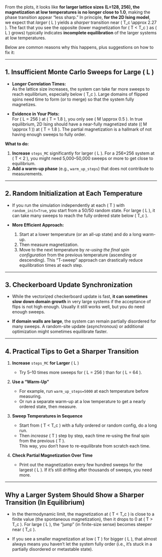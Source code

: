 From the plots, it looks like **for larger lattice sizes (L=128, 256), the magnetization at low temperatures is no longer close to 1.0**, making the phase transition appear “less sharp.” In principle, **for the 2D Ising model**, we expect that *larger* \( L \) yields a *sharper* transition near \( T_c \approx 2.27 \). The fact that you see the opposite (lower magnetization for \( T < T_c \) as \( L \) grows) typically indicates **incomplete equilibration** of the larger systems at low temperatures.

Below are common reasons why this happens, plus suggestions on how to fix it:

---

## 1. Insufficient Monte Carlo Sweeps for Large \( L \)

- **Longer Correlation Times:**  
  As the lattice size increases, the system can take far more sweeps to reach equilibrium, especially below \( T_c \). Large domains of flipped spins need time to form (or to merge) so that the system fully magnetizes.

- **Evidence in Your Plots:**  
  For \( L = 256 \) at \( T = 1.8 \), you only see \( M \approx 0.5 \). In true equilibrium, 2D Ising should have a near-fully magnetized state (\( M \approx 1 \)) at \( T = 1.8 \). The partial magnetization is a hallmark of not having enough sweeps to fully order.

**What to do:**

1. **Increase** `steps_MC` significantly for larger \( L \). For a 256×256 system at \( T < 2 \), you might need 5,000–50,000 sweeps or more to get close to equilibrium.  
2. **Add a warm-up phase** (e.g., `warm_up_steps`) that does not contribute to measurements.

---

## 2. Random Initialization at Each Temperature

- If you run the simulation independently at each \( T \) with `random_init=True`, you start from a 50/50 random state. For large \( L \), it can take many sweeps to reach the fully ordered state below \( T_c \).

- **More Efficient Approach:**
  1. Start at a lower temperature (or an all-up state) and do a long warm-up.
  2. Then measure magnetization.
  3. Move to the next temperature by *re-using the final spin configuration* from the previous temperature (ascending or descending). This “T-sweep” approach can drastically reduce equilibration times at each step.

---

## 3. Checkerboard Update Synchronization

- While the vectorized checkerboard update is fast, **it can sometimes slow down domain growth** in very large systems if the acceptance of flips is not high enough. Usually it still works well, but you do need enough sweeps.

- **If domain walls are large**, the system can remain partially disordered for many sweeps. A random-site update (asynchronous) or additional optimization might sometimes equilibrate faster.

---

## 4. Practical Tips to Get a Sharper Transition

1. **Increase** `steps_MC` **for Larger** \( L \)  
   - Try 5–10 times more sweeps for \( L = 256 \) than for \( L = 64 \).

2. **Use a “Warm-Up”**  
   - For example, run `warm_up_steps=5000` at each temperature before measuring.  
   - Or run a separate warm-up at a low temperature to get a nearly ordered state, then measure.

3. **Sweep Temperatures in Sequence**  
   - Start from \( T < T_c \) with a fully ordered or random config, do a long run.  
   - Then *increase* \( T \) step by step, each time re-using the final spin from the previous \( T \).  
     This way, you don’t have to re-equilibrate from scratch each time.

4. **Check Partial Magnetization Over Time**  
   - Print out the magnetization every few hundred sweeps for the largest \( L \). If it’s still drifting after thousands of sweeps, you need more.

---

## Why a Larger System Should Show a Sharper Transition (In Equilibrium)

- In the thermodynamic limit, the magnetization at \( T < T_c \) is close to a finite value (the spontaneous magnetization), then it drops to 0 at \( T > T_c \). For large \( L \), the “jump” (in finite-size sense) becomes steeper near \( T_c \).

- If you see a smaller magnetization at low \( T \) for bigger \( L \), that almost always means you haven’t let the system fully order (i.e., it’s stuck in a partially disordered or metastable state).
